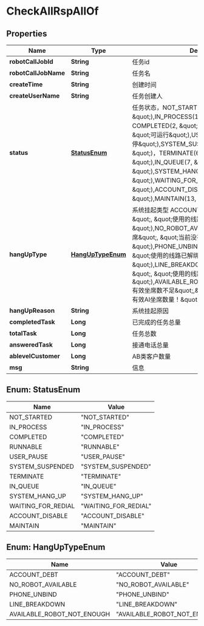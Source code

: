 

# CheckAllRspAllOf

## Properties

Name | Type | Description | Notes
------------ | ------------- | ------------- | -------------
**robotCallJobId** | **String** | 任务id |  [optional]
**robotCallJobName** | **String** | 任务名 |  [optional]
**createTime** | **String** | 创建时间 |  [optional]
**createUserName** | **String** | 任务创建人 |  [optional]
**status** | [**StatusEnum**](#StatusEnum) | 任务状态，NOT_STARTED(0, \&quot;未开始\&quot;),IN_PROCESS(1, \&quot;进行中\&quot;)，COMPLETED(2, \&quot;已完成\&quot;),RUNNABLE(3, \&quot;可运行\&quot;),USER_PAUSE(4, \&quot;用户暂停\&quot;),SYSTEM_SUSPENDED(5, \&quot;系统暂停\&quot;)，TERMINATE(6, \&quot;已终止\&quot;),IN_QUEUE(7, \&quot;排队中\&quot;),SYSTEM_HANG_UP(10, \&quot;系统挂起\&quot;),WAITING_FOR_REDIAL(11, \&quot;等待重呼\&quot;),ACCOUNT_DISABLE(12, \&quot;账户禁用\&quot;),MAINTAIN(13, \&quot;系统维护\&quot;); |  [optional]
**hangUpType** | [**HangUpTypeEnum**](#HangUpTypeEnum) | 系统挂起类型 ACCOUNT_DEBT(0, \&quot;账户欠费\&quot;, \&quot;使用的线路账户已欠费\&quot;),NO_ROBOT_AVAILABLE(1, \&quot;没有可用坐席\&quot;, \&quot;当前没有可用坐席\&quot;),PHONE_UNBIND(2, \&quot;线路已解绑\&quot;, \&quot;使用的线路已解绑\&quot;),LINE_BREAKDOWN(3, \&quot;线路故障\&quot;, \&quot;使用的线路状态均为故障\&quot;),AVAILABLE_ROBOT_NOT_ENOUGH(4,\&quot;有效坐席数不足\&quot;,\&quot;有效坐席数不足，请检查有效AI坐席数量！\&quot;); |  [optional]
**hangUpReason** | **String** | 系统挂起原因 |  [optional]
**completedTask** | **Long** | 已完成的任务总量 |  [optional]
**totalTask** | **Long** | 任务总数 |  [optional]
**answeredTask** | **Long** | 接通电话总量 |  [optional]
**ablevelCustomer** | **Long** | AB类客户数量 |  [optional]
**msg** | **String** | 信息 |  [optional]



## Enum: StatusEnum

Name | Value
---- | -----
NOT_STARTED | &quot;NOT_STARTED&quot;
IN_PROCESS | &quot;IN_PROCESS&quot;
COMPLETED | &quot;COMPLETED&quot;
RUNNABLE | &quot;RUNNABLE&quot;
USER_PAUSE | &quot;USER_PAUSE&quot;
SYSTEM_SUSPENDED | &quot;SYSTEM_SUSPENDED&quot;
TERMINATE | &quot;TERMINATE&quot;
IN_QUEUE | &quot;IN_QUEUE&quot;
SYSTEM_HANG_UP | &quot;SYSTEM_HANG_UP&quot;
WAITING_FOR_REDIAL | &quot;WAITING_FOR_REDIAL&quot;
ACCOUNT_DISABLE | &quot;ACCOUNT_DISABLE&quot;
MAINTAIN | &quot;MAINTAIN&quot;



## Enum: HangUpTypeEnum

Name | Value
---- | -----
ACCOUNT_DEBT | &quot;ACCOUNT_DEBT&quot;
NO_ROBOT_AVAILABLE | &quot;NO_ROBOT_AVAILABLE&quot;
PHONE_UNBIND | &quot;PHONE_UNBIND&quot;
LINE_BREAKDOWN | &quot;LINE_BREAKDOWN&quot;
AVAILABLE_ROBOT_NOT_ENOUGH | &quot;AVAILABLE_ROBOT_NOT_ENOUGH&quot;



